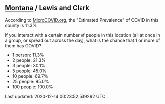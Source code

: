 
## [Montana](/united-states/montana) / Lewis and Clark

According to [MicroCOVID.org](http://microcovid.org),
the "Estimated Prevalence" of COVID in this county is 11.3%

If you interact with a certain number of people in this location
(all at once in a group, or spread out across the day), what is the chance that
1 or more of them has COVID?

- 1 person: 11.3%
- 2 people: 21.3%
- 3 people: 30.1%
- 5 people: 45.0%
- 10 people: 69.7%
- 25 people: 95.0%
- 100 people: 100.0%

Last updated: 2020-12-14 00:23:52.539292 UTC
